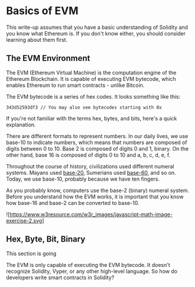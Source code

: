 # Basics of EVM

This write-up assumes that you have a basic understanding of Solidity and you know what Ethereum is. If you don't know either, you should consider learning about them first.

## The EVM Environment

The EVM (Ethereum Virtual Machine) is the computation engine of the Ethereum Blockchain. It is capable of executing EVM bytecode, which enables Ethereum to run smart contracts - unlike Bitcoin.

The EVM bytecode is a series of hex codes. It looks something like this:

```bytecode
343d52593df3 // You may also see bytecodes starting with 0x
```

If you're not familiar with the terms hex, bytes, and bits, here's a quick explanation.

There are different formats to represent numbers. In our daily lives, we use base-10 to indicate numbers, which means that numbers are composed of digits between 0 to 10. Base 2 is composed of digits 0 and 1, binary. On the other hand, base 16 is composed of digits 0 to 10 and a, b, c, d, e, f.

Throughout the course of history, civilizations used different numeral systems. Mayans used [base-20](https://en.wikipedia.org/wiki/Maya_numerals), Sumerians used [base-60](https://en.wikipedia.org/wiki/Sexagesimal), and so on. Today, we use base-10, probably because we have ten fingers.

As you probably know, computers use the base-2 (binary) numeral system. Before you understand how the EVM works, it is important that you know how base-16 and base-2 can be converted to base-10.

![https://www.w3resource.com/w3r_images/javascript-math-image-exercise-2.svg]


## Hex, Byte, Bit, Binary

This section is going

The EVM is only capable of executing the EVM bytecode. It doesn't recognize Solidity, Vyper, or any other high-level language. So how do developers write smart contracts in Solidity?

